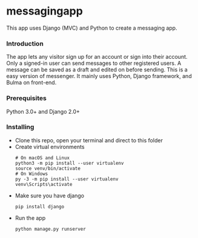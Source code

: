 # messagingapp
This app uses Django (MVC) and Python to create a messaging app.

### Introduction 

The app lets any visitor sign up for an account or sign into their account. Only a signed-in user can send messages to other registered users. 
A message can be saved as a draft and edited on before sending. This is a easy version of messenger. It mainly uses Python, Django framework, and Bulma on front-end.

### Prerequisites

Python 3.0+ and Django 2.0+

### Installing

<ul>
  <li> Clone this repo, open your terminal and direct to this folder
  <li> Create virtual environments
  
  ```
  # On macOS and Linux
  python3 -m pip install --user virtualenv
  source venv/bin/activate
  # On Windows
  py -3 -m pip install --user virtualenv
  venv\Scripts\activate
  ```
  
  <li>Make sure you have django 
  
  ```
  pip install django
  ```
  
  <li>Run the app
  
  ```
  python manage.py runserver
  ```
  
</ul>

